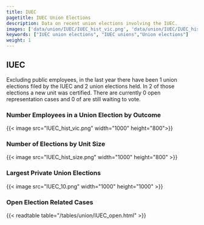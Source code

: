 ```yaml
---
title: IUEC
pagetitle: IUEC Union Elections
description: Data on recent union elections involving the IUEC.
images: ['data/union/IUEC/IUEC_hist_vic.png', 'data/union/IUEC/IUEC_hist_size.png', 'data/union/IUEC/IUEC_10.png']
keywords: ["IUEC union elections", "IUEC unions","Union elections"]
weight: 1
---
```

##  IUEC

Excluding public employees, in the last year there have been 1 union elections filed by the IUEC and 2 union elections held. In 2 of those elections a new unit was certified. There are currently 0 open representation cases and 0 of are still waiting to vote.

### Number Employees in a Union Election by Outcome
{{< image src="IUEC_hist_vic.png" width="1000" height="800">}}

### Number of Elections by Unit Size
{{< image src="IUEC_hist_size.png" width="1000" height="800" >}}

### Largest Private Union Elections
{{< image src="IUEC_10.png" width="1000" height="1000"  >}}

### Open Election Related Cases
{{< readtable table="/tables/union/IUEC_open.html" >}}

